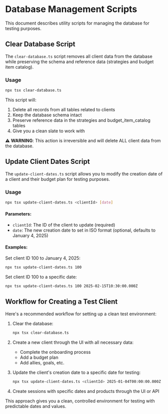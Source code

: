 # Database Management Scripts

This document describes utility scripts for managing the database for testing purposes.

## Clear Database Script

The `clear-database.ts` script removes all client data from the database while preserving the schema and reference data (strategies and budget item catalog).

### Usage

```bash
npx tsx clear-database.ts
```

This script will:
1. Delete all records from all tables related to clients
2. Keep the database schema intact
3. Preserve reference data in the strategies and budget_item_catalog tables
4. Give you a clean slate to work with

⚠️ **WARNING**: This action is irreversible and will delete ALL client data from the database.

## Update Client Dates Script

The `update-client-dates.ts` script allows you to modify the creation date of a client and their budget plan for testing purposes.

### Usage

```bash
npx tsx update-client-dates.ts <clientId> [date]
```

#### Parameters:
- `clientId`: The ID of the client to update (required)
- `date`: The new creation date to set in ISO format (optional, defaults to January 4, 2025)

#### Examples:

Set client ID 100 to January 4, 2025:
```bash
npx tsx update-client-dates.ts 100
```

Set client ID 100 to a specific date:
```bash
npx tsx update-client-dates.ts 100 2025-02-15T10:30:00.000Z
```

## Workflow for Creating a Test Client

Here's a recommended workflow for setting up a clean test environment:

1. Clear the database:
   ```bash
   npx tsx clear-database.ts
   ```

2. Create a new client through the UI with all necessary data:
   - Complete the onboarding process
   - Add a budget plan
   - Add allies, goals, etc.

3. Update the client's creation date to a specific date for testing:
   ```bash
   npx tsx update-client-dates.ts <clientId> 2025-01-04T00:00:00.000Z
   ```

4. Create sessions with specific dates and products through the UI or API

This approach gives you a clean, controlled environment for testing with predictable dates and values.